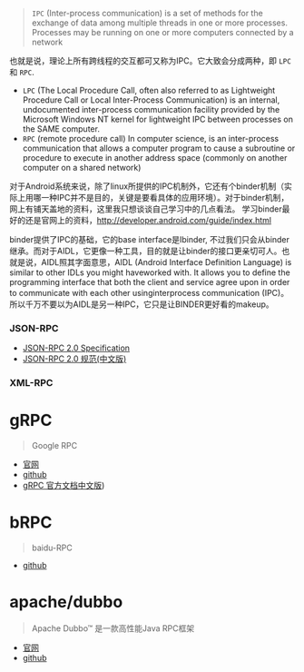 > `IPC` (Inter-process communication) is a set of methods for the exchange of data among multiple threads in one or more processes. Processes may be running on one or more computers connected by a network

也就是说，理论上所有跨线程的交互都可又称为IPC。它大致会分成两种，即 `LPC` 和 `RPC`.

- `LPC` (The Local Procedure Call, often also referred to as  Lightweight Procedure Call or Local Inter-Process Communication) is an internal, undocumented inter-process communication facility provided by the Microsoft  Windows NT  kernel for lightweight  IPC between processes on the SAME computer.
- `RPC` (remote procedure call) In computer science, is an inter-process communication that allows a computer program to cause a subroutine or procedure to execute in another address space (commonly on another computer on a shared network)

对于Android系统来说，除了linux所提供的IPC机制外，它还有个binder机制（实际上用哪一种IPC并不是目的，关键是要看具体的应用环境）。对于binder机制，网上有铺天盖地的资料，这里我只想谈谈自己学习中的几点看法。
学习binder最好的还是官网上的资料，http://developer.android.com/guide/index.html 

binder提供了IPC的基础，它的base interface是Ibinder, 不过我们只会从binder继承。而对于AIDL，它更像一种工具，目的就是让binder的接口更亲切可人。也就是说，AIDL照其字面意思，AIDL (Android Interface Definition Language) is similar  to other IDLs you might haveworked with. It allows you to define the programming interface that both the client and service agree upon in order to communicate with each other usinginterprocess communication (IPC)。所以千万不要以为AIDL是另一种IPC，它只是让BINDER更好看的makeup。

### JSON-RPC
- [JSON-RPC 2.0 Specification](https://www.jsonrpc.org/specification)
- [JSON-RPC 2.0 规范(中文版)](http://wiki.geekdream.com/Specification/json-rpc_2.0.html)

### XML-RPC

# gRPC
> Google RPC
- [官网](https://grpc.io/)
- [github](https://github.com/grpc)
- [gRPC 官方文档中文版](https://github.com/JesseWo/NOTBOOK/blob/master/Linux/14.内网穿透.md))


# bRPC
> baidu-RPC
- [github](https://github.com/apache/incubator-brpc)

# apache/dubbo
> Apache Dubbo™ 是一款高性能Java RPC框架
- [官网](http://dubbo.apache.org/zh-cn/)
- [github](https://github.com/apache/dubbo)